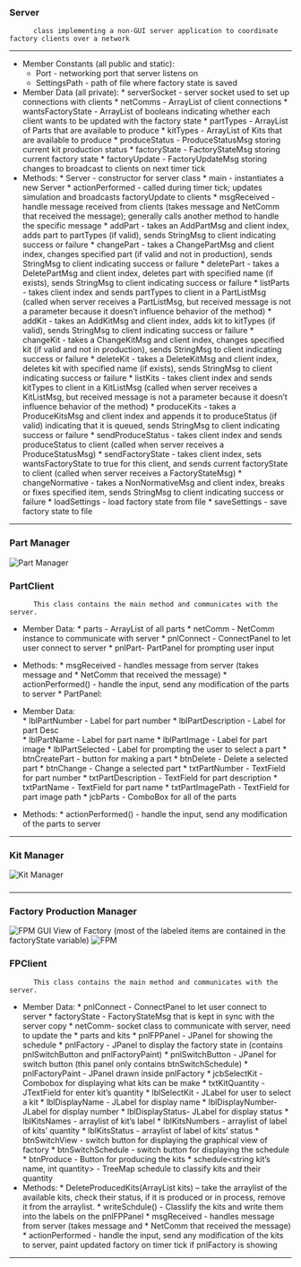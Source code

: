 ### Server
          class implementing a non-GUI server application to coordinate factory clients over a network

***

* Member Constants (all public and static):
     * Port - networking port that server listens on
     * SettingsPath - path of file where factory state is saved
* Member Data (all private):
      * serverSocket - server socket used to set up connections with clients
      * netComms - ArrayList of client connections
      * wantsFactoryState - ArrayList of booleans indicating whether each client wants to be updated with the factory state
      * partTypes - ArrayList of Parts that are available to produce
      * kitTypes - ArrayList of Kits that are available to produce
      * produceStatus - ProduceStatusMsg storing current kit production status
      * factoryState - FactoryStateMsg storing current factory state
      * factoryUpdate - FactoryUpdateMsg storing changes to broadcast to clients on next timer tick
* Methods:
      * Server - constructor for server class
      * main - instantiates a new Server
      * actionPerformed - called during timer tick; updates simulation and broadcasts factoryUpdate to clients
      * msgReceived - handle message received from clients (takes message and NetComm that received the message); generally calls another method to handle the specific message
      * addPart - takes an AddPartMsg and client index, adds part to partTypes (if valid), sends StringMsg to client indicating success or failure
      * changePart - takes a ChangePartMsg and client index, changes specified part (if valid and not in production), sends StringMsg to client indicating success or failure
      * deletePart - takes a DeletePartMsg and client index, deletes part with specified name (if exists), sends StringMsg to client indicating success or failure
      * listParts - takes client index and sends partTypes to client in a PartListMsg (called when server receives a PartListMsg, but received message is not a parameter because it doesn’t influence behavior of the method)
      * addKit - takes an AddKitMsg and client index, adds kit to kitTypes (if valid), sends StringMsg to client indicating success or failure
      * changeKit - takes a ChangeKitMsg and client index, changes specified kit (if valid and not in production), sends StringMsg to client indicating success or failure
      * deleteKit - takes a DeleteKitMsg and client index, deletes kit with specified name (if exists), sends StringMsg to client indicating success or failure
      * listKits - takes client index and sends kitTypes to client in a KitListMsg (called when server receives a KitListMsg, but received message is not a parameter because it doesn’t influence behavior of the method)
      * produceKits - takes a ProduceKitsMsg and client index and appends it to produceStatus (if valid) indicating that it is queued, sends StringMsg to client indicating success or failure
      * sendProduceStatus - takes client index and sends produceStatus to client (called when server receives a ProduceStatusMsg)
      * sendFactoryState - takes client index, sets wantsFactoryState to true for this client, and sends current factoryState to client (called when server receives a FactoryStateMsg)
      * changeNormative - takes a NonNormativeMsg and client index, breaks or fixes specified item, sends StringMsg to client indicating success or failure
      * loadSettings - load factory state from file
      * saveSettings - save factory state to file

***

### Part Manager

![Part Manager](http://usc-csci200-fall2012.github.com/team11/design/images/image01.jpg)
### PartClient
          This class contains the main method and communicates with the server.
* Member Data:
      * parts - ArrayList of all parts
      * netComm - NetComm instance to communicate with server
      * pnlConnect - ConnectPanel to let user connect to server
      * pnlPart- PartPanel for prompting user input
* Methods:
      * msgReceived - handles message from server (takes message and
      * NetComm that received the message)
      * actionPerformed() - handle the input, send any modification of the parts to server
      * PartPanel:        
* Member Data:                
      * lblPartNumber - Label for part number
      * lblPartDescription - Label for part Desc                                                   
      * lblPartName - Label for part name
      * lblPartImage - Label for part image
      * lblPartSelected - Label for prompting the user to select a part
      * btnCreatePart - button for making a part
      * btnDelete - Delete a selected part
      * btnChange - Change a selected part
      * txtPartNumber - TextField for part number
      * txtPartDescription - TextField for part description
      * txtPartName - TextField for part name
      * txtPartImagePath - TextField for part image path
      * jcbParts - ComboBox for all of the parts
                      
* Methods:
      * actionPerformed() - handle the input, send any modification of the parts to server

***

### Kit Manager
![Kit Manager](http://usc-csci200-fall2012.github.com/team11/design/images/image00.png)
###


***

### Factory Production Manager
![FPM](http://usc-csci200-fall2012.github.com/team11/design/images/image03.png)
GUI View of Factory (most of the labeled items are contained in the factoryState variable)
![FPM](http://usc-csci200-fall2012.github.com/team11/design/images/image02.jpg)
### FPClient
          This class contains the main method and communicates with the server.
* Member Data:
      * pnlConnect - ConnectPanel to let user connect to server
      * factoryState - FactoryStateMsg that is kept in sync with the server copy
      * netComm- socket class to communicate with server, need to update the
      * parts and kits
      * pnlFPPanel - JPanel for showing the schedule
      * pnlFactory - JPanel to display the factory state in (contains pnlSwitchButton and pnlFactoryPaint)
      * pnlSwitchButton - JPanel for switch button (this panel only contains btnSwitchSchedule)
      * pnlFactoryPaint - JPanel drawn inside pnlFactory
      * jcbSelectKit - Combobox for displaying what kits can be make
      * txtKitQuantity - JTextField for enter kit’s quantity
      * lblSelectKit - JLabel for user to select a kit
      * lblDisplayName - JLabel for display name
      * lblDisplayNumber- JLabel for display number
      * lblDisplayStatus- JLabel for display status
      * lblKitsNames - arraylist of kit’s label
      * lblKitsNumbers - arraylist of label of kits’ quantity
      * lblKitsStatus - arraylist of label of kits’ status
      * btnSwitchView - switch button for displaying the graphical view of factory
      * btnSwitchSchedule - switch button for displaying the schedule
      * btnProduce - Button for producing the kits
      * schedule<string kit’s name, int quantity> - TreeMap schedule to classify kits and their quantity
* Methods:
      * DeleteProducedKits(ArrayList <Kit> kits) – take the arraylist of the
available kits, check their status, if it is produced or in process, remove it from the arraylist.
      * writeSchdule() - Classlify the kits and write them into the labels on the
pnlFPPanel
      * msgReceived - handles message from server (takes message and
      * NetComm that received the message)
      * actionPerformed - handle the input, send any modification of the kits to
server, paint updated factory on timer tick if pnlFactory is showing


***
